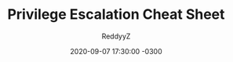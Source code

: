 ---
layout: post
title:  "Privilege Escalation Cheat Sheet"
date:   2020-09-07 17:30:00 -0300
categories: hacking
author: "ReddyyZ"
tags: privilege-escalation linux
---